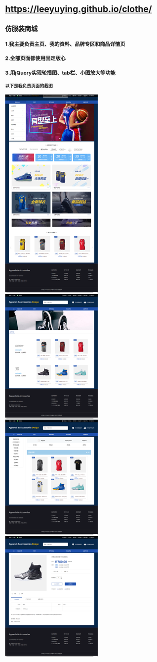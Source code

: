 # https://leeyuying.github.io/clothe/
## 仿服装商城
### 1.我主要负责主页、我的资料、品牌专区和商品详情页
### 2.全部页面都使用固定版心
### 3.用jQuery实现轮播图、tab栏、小图放大等功能

#### 以下是我负责页面的截图
<img src="https://github.com/LeeYuying/clothe/blob/master/1.png" width="300"/><br/>
<img src="https://github.com/LeeYuying/clothe/blob/master/2.png" width="300"/><br/>
<img src="https://github.com/LeeYuying/clothe/blob/master/3.png" width="300"/><br/>
<img src="https://github.com/LeeYuying/clothe/blob/master/4.png" width="300"/>
